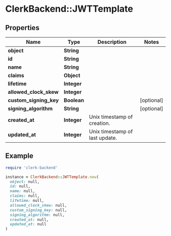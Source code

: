 # ClerkBackend::JWTTemplate

## Properties

| Name | Type | Description | Notes |
| ---- | ---- | ----------- | ----- |
| **object** | **String** |  |  |
| **id** | **String** |  |  |
| **name** | **String** |  |  |
| **claims** | **Object** |  |  |
| **lifetime** | **Integer** |  |  |
| **allowed_clock_skew** | **Integer** |  |  |
| **custom_signing_key** | **Boolean** |  | [optional] |
| **signing_algorithm** | **String** |  | [optional] |
| **created_at** | **Integer** | Unix timestamp of creation.  |  |
| **updated_at** | **Integer** | Unix timestamp of last update.  |  |

## Example

```ruby
require 'clerk-backend'

instance = ClerkBackend::JWTTemplate.new(
  object: null,
  id: null,
  name: null,
  claims: null,
  lifetime: null,
  allowed_clock_skew: null,
  custom_signing_key: null,
  signing_algorithm: null,
  created_at: null,
  updated_at: null
)
```

